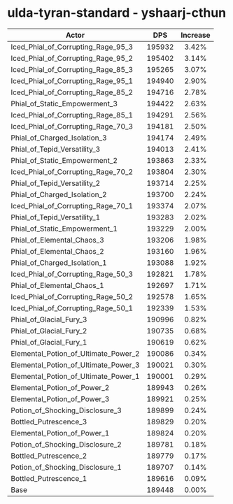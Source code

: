 # ulda-tyran-standard - yshaarj-cthun
| Actor | DPS | Increase |
|---|:---:|:---:|
|Iced_Phial_of_Corrupting_Rage_95_3|195932|3.42%|
|Iced_Phial_of_Corrupting_Rage_95_2|195402|3.14%|
|Iced_Phial_of_Corrupting_Rage_85_3|195265|3.07%|
|Iced_Phial_of_Corrupting_Rage_95_1|194940|2.90%|
|Iced_Phial_of_Corrupting_Rage_85_2|194716|2.78%|
|Phial_of_Static_Empowerment_3|194422|2.63%|
|Iced_Phial_of_Corrupting_Rage_85_1|194291|2.56%|
|Iced_Phial_of_Corrupting_Rage_70_3|194181|2.50%|
|Phial_of_Charged_Isolation_3|194174|2.49%|
|Phial_of_Tepid_Versatility_3|194013|2.41%|
|Phial_of_Static_Empowerment_2|193863|2.33%|
|Iced_Phial_of_Corrupting_Rage_70_2|193804|2.30%|
|Phial_of_Tepid_Versatility_2|193714|2.25%|
|Phial_of_Charged_Isolation_2|193700|2.24%|
|Iced_Phial_of_Corrupting_Rage_70_1|193374|2.07%|
|Phial_of_Tepid_Versatility_1|193283|2.02%|
|Phial_of_Static_Empowerment_1|193229|2.00%|
|Phial_of_Elemental_Chaos_3|193206|1.98%|
|Phial_of_Elemental_Chaos_2|193160|1.96%|
|Phial_of_Charged_Isolation_1|193088|1.92%|
|Iced_Phial_of_Corrupting_Rage_50_3|192821|1.78%|
|Phial_of_Elemental_Chaos_1|192697|1.71%|
|Iced_Phial_of_Corrupting_Rage_50_2|192578|1.65%|
|Iced_Phial_of_Corrupting_Rage_50_1|192339|1.53%|
|Phial_of_Glacial_Fury_3|190996|0.82%|
|Phial_of_Glacial_Fury_2|190735|0.68%|
|Phial_of_Glacial_Fury_1|190619|0.62%|
|Elemental_Potion_of_Ultimate_Power_2|190086|0.34%|
|Elemental_Potion_of_Ultimate_Power_3|190021|0.30%|
|Elemental_Potion_of_Ultimate_Power_1|190001|0.29%|
|Elemental_Potion_of_Power_2|189943|0.26%|
|Elemental_Potion_of_Power_3|189921|0.25%|
|Potion_of_Shocking_Disclosure_3|189899|0.24%|
|Bottled_Putrescence_3|189829|0.20%|
|Elemental_Potion_of_Power_1|189824|0.20%|
|Potion_of_Shocking_Disclosure_2|189781|0.18%|
|Bottled_Putrescence_2|189779|0.17%|
|Potion_of_Shocking_Disclosure_1|189707|0.14%|
|Bottled_Putrescence_1|189616|0.09%|
|Base|189448|0.00%|
